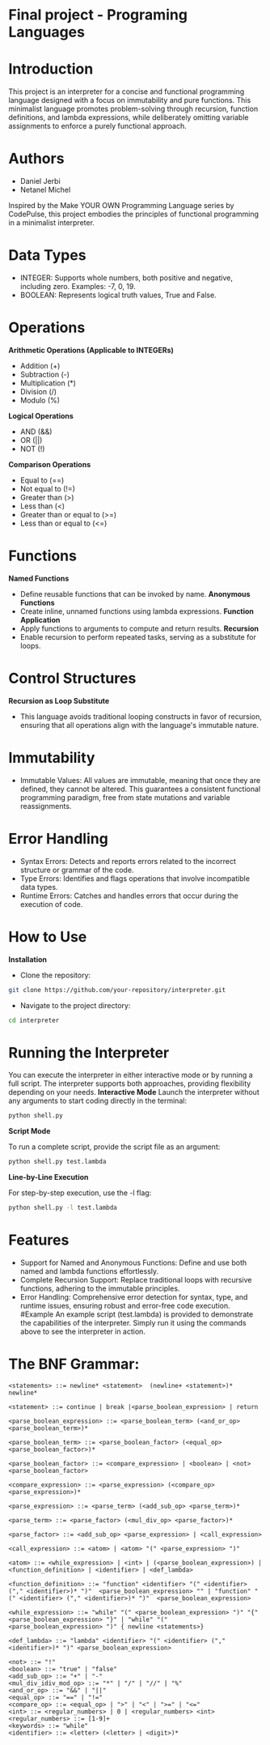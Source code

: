 # Final project - Programing Languages
# Introduction
This project is an interpreter for a concise and functional programming language designed with a focus on immutability and pure functions. This minimalist language promotes problem-solving through recursion, function definitions, and lambda expressions, while deliberately omitting variable assignments to enforce a purely functional approach.
# Authors
- Daniel Jerbi
- Netanel Michel

Inspired by the Make YOUR OWN Programming Language series by CodePulse, this project embodies the principles of functional programming in a minimalist interpreter.
# Data Types
- INTEGER: Supports whole numbers, both positive and negative, including zero. Examples: -7, 0, 19.
- BOOLEAN: Represents logical truth values, True and False.
# Operations
**Arithmetic Operations (Applicable to INTEGERs)**
- Addition (+)
- Subtraction (-)
- Multiplication (*)
- Division (/)
- Modulo (%)

**Logical Operations**
- AND (&&)
- OR (||)
- NOT (!)

**Comparison Operations**
- Equal to (==)
- Not equal to (!=)
- Greater than (>)
- Less than (<)
- Greater than or equal to (>=)
- Less than or equal to (<=)
# Functions
**Named Functions**
- Define reusable functions that can be invoked by name.
**Anonymous Functions**
- Create inline, unnamed functions using lambda expressions.
**Function Application**
- Apply functions to arguments to compute and return results.
**Recursion**
- Enable recursion to perform repeated tasks, serving as a substitute for loops.
# Control Structures
**Recursion as Loop Substitute**
- This language avoids traditional looping constructs in favor of recursion, ensuring that all operations align with the language's immutable nature.
# Immutability
- Immutable Values: All values are immutable, meaning that once they are defined, they cannot be altered. This guarantees a consistent functional programming paradigm, free from state mutations and variable reassignments.
# Error Handling
- Syntax Errors: Detects and reports errors related to the incorrect structure or grammar of the code.
- Type Errors: Identifies and flags operations that involve incompatible data types.
- Runtime Errors: Catches and handles errors that occur during the execution of code.
# How to Use
**Installation**
- Clone the repository:
```bash
git clone https://github.com/your-repository/interpreter.git
```
- Navigate to the project directory:
```bash
cd interpreter
```
# Running the Interpreter
You can execute the interpreter in either interactive mode or by running a full script. The interpreter supports both approaches, providing flexibility depending on your needs.
**Interactive Mode**
Launch the interpreter without any arguments to start coding directly in the terminal:
```bash
python shell.py
```
**Script Mode**

To run a complete script, provide the script file as an argument:
```bash
python shell.py test.lambda
```
**Line-by-Line Execution**

For step-by-step execution, use the -l flag:
```bash
python shell.py -l test.lambda
```
# Features
- Support for Named and Anonymous Functions: Define and use both named and lambda functions effortlessly.
- Complete Recursion Support: Replace traditional loops with recursive functions, adhering to the immutable principles.
- Error Handling: Comprehensive error detection for syntax, type, and runtime issues, ensuring robust and error-free code execution.
#Example
An example script (test.lambda) is provided to demonstrate the capabilities of the interpreter. Simply run it using the commands above to see the interpreter in action.

# The BNF Grammar:

```
<statements> ::= newline* <statement>  (newline+ <statement>)* newline*

<statement> ::= continue | break |<parse_boolean_expression> | return

<parse_boolean_expression> ::= <parse_boolean_term> (<and_or_op> <parse_boolean_term>)*

<parse_boolean_term> ::= <parse_boolean_factor> (<equal_op> <parse_boolean_factor>)*

<parse_boolean_factor> ::= <compare_expression> | <boolean> | <not> <parse_boolean_factor>

<compare_expression> ::= <parse_expression> (<compare_op> <parse_expression>)*

<parse_expression> ::= <parse_term> (<add_sub_op> <parse_term>)*

<parse_term> ::= <parse_factor> (<mul_div_op> <parse_factor>)*

<parse_factor> ::= <add_sub_op> <parse_expression> | <call_expression>

<call_expression> ::= <atom> | <atom> "(" <parse_expression> ")"

<atom> ::= <while_expression> | <int> | (<parse_boolean_expression>) | <function_definition> | <identifier> | <def_lambda>

<function_definition> ::= "function" <identifier> "(" <identifier> ("," <identifier>)* ")"  <parse_boolean_expression> "" | "function" "(" <identifier> ("," <identifier>)* ")"  <parse_boolean_expression>

<while_expression> ::= "while" "(" <parse_boolean_expression> ")" "{" <parse_boolean_expression> "}" | "while" "(" <parse_boolean_expression> ")" { newline <statements>}

<def_lambda> ::= "lambda" <identifier> "(" <identifier> ("," <identifier>)* ")" <parse_boolean_expression>

<not> ::= "!"
<boolean> ::= "true" | "false"
<add_sub_op> ::= "+" | "-"
<mul_div_idiv_mod_op> ::= "*" | "/" | "//" | "%"
<and_or_op> ::= "&&" | "||"
<equal_op> ::= "==" | "!="
<compare_op> ::= <equal_op> | ">" | "<" | ">=" | "<="
<int> ::= <regular_numbers> | 0 | <regular_numbers> <int>
<regular_numbers> ::= [1-9]+
<keywords> ::= "while"
<identifier> ::= <letter> (<letter> | <digit>)*

```
